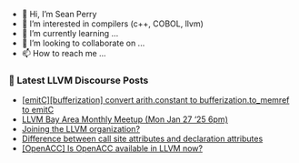 - 👋 Hi, I’m Sean Perry
- 👀 I’m interested in compilers (c++, COBOL, llvm)
- 🌱 I’m currently learning ...
- 💞️ I’m looking to collaborate on ...
- 📫 How to reach me ...

<!---
s66perry/s66perry is a ✨ special ✨ repository because its `README.md` (this file) appears on your GitHub profile.
You can click the Preview link to take a look at your changes.
--->
### 📕 Latest LLVM Discourse Posts

<!-- DISCOURSE-LLVM:START -->
- [[emitC][bufferization] convert arith.constant to bufferization.to_memref to emitC](https://discourse.llvm.org/t/emitc-bufferization-convert-arith-constant-to-bufferization-to-memref-to-emitc/83940#post_6)
- [LLVM Bay Area Monthly Meetup &lpar;Mon Jan 27 ‘25 6pm&rpar;](https://discourse.llvm.org/t/llvm-bay-area-monthly-meetup-mon-jan-27-25-6pm/83981#post_1)
- [Joining the LLVM organization?](https://discourse.llvm.org/t/joining-the-llvm-organization/83980#post_4)
- [Difference between call site attributes and declaration attributes](https://discourse.llvm.org/t/difference-between-call-site-attributes-and-declaration-attributes/83902#post_8)
- [[OpenACC] Is OpenACC available in LLVM now?](https://discourse.llvm.org/t/openacc-is-openacc-available-in-llvm-now/83974#post_3)
<!-- DISCOURSE-LLVM:END -->
